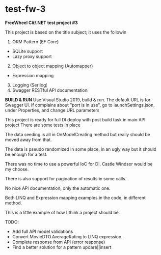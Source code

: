 # test-fw-3
**FreeWheel C#/.NET test project #3**

This project is based on the title subject; it uses the followin
1. ORM Pattern (EF Core)
- SQLite support
- Lazy proxy support
2. Object to object mapping (Automapper)
- Expression mapping
3. Logging (Serilog)
4. Swagger RESTful API documentation

**BUILD & RUN**
Use Visual Studio 2019, build & run. The default URL is for Swagger UI.
If complains about "port is in use", go to launchSettings.json, under Properties, and change URL parameters

This project is ready for full DI deploy with post build task in main API project
There are some tests in place

The data seeding is all in OnModelCreating method but really should be moved away from that.

The data is pseudo randomized in some place, in an ugly way but it should be enough for a test.

There was no time to use a powerful IoC for DI. Castle Windsor would be my choose.

There is also support for pagination of results in some calls.

 No nice API documentation, only the automatic one.

 Both LINQ and Expression mapping examples in the code, in different method.

 This is a little example of how I think a project should be.

 TODO:
 - Add full API model validations
 - Convert MovieDTO.AverageRating to LINQ expression.
 - Complete response from API (error response)
 - Find a better solution for a pattern updare||insert